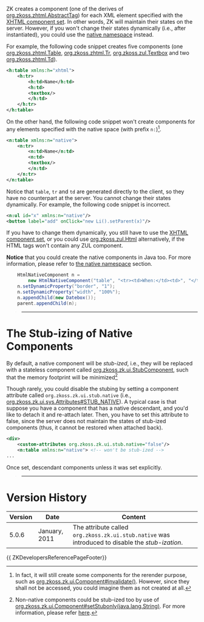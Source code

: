 ZK creates a component (one of the derives of
[org.zkoss.zhtml.AbstractTag](https://www.zkoss.org/javadoc/latest/zk/org/zkoss/zhtml/AbstractTag.html)) for each XML element
specified with the [XHTML component set](zuml_ref/zuml/languages/xhtml). In other words, ZK
will maintain their states on the server. However, if you won't change
their states dynamically (i.e., after instantiated), you could use the
[native namespace](zuml_ref/zuml/namespaces/native)
instead.

For example, the following code snippet creates five components (one
[org.zkoss.zhtml.Table](https://www.zkoss.org/javadoc/latest/zk/org/zkoss/zhtml/Table.html),
[org.zkoss.zhtml.Tr](https://www.zkoss.org/javadoc/latest/zk/org/zkoss/zhtml/Tr.html),
[org.zkoss.zul.Textbox](https://www.zkoss.org/javadoc/latest/zk/org/zkoss/zul/Textbox.html) and two
[org.zkoss.zhtml.Td](https://www.zkoss.org/javadoc/latest/zk/org/zkoss/zhtml/Td.html)).

```xml
<h:table xmlns:h="xhtml">
    <h:tr>
        <h:td>Name</h:td>
        <h:td>
        <textbox/>
        </h:td>
    </h:tr>
</h:table>
```

On the other hand, the following code snippet won't create components
for any elements specified with the native space (with prefix `n:`)[^1].

```xml
<n:table xmlns:n="native">
    <n:tr>
        <n:td>Name</n:td>
        <n:td>
        <textbox/>
        </n:td>
    </n:tr>
</n:table>
```

Notice that `table`, `tr` and `td` are generated directly to the client,
so they have no counterpart at the server. You cannot change their
states dynamically. For example, the following code snippet is
incorrect.

```xml
<n:ul id="x" xmlns:n="native"/>
<button label="add" onClick="new Li().setParent(x)"/>
```

If you have to change them dynamically, you still have to use the [XHTML component set](zuml_ref/zuml/languages/xhtml), or you
could use [org.zkoss.zul.Html](https://www.zkoss.org/javadoc/latest/zk/org/zkoss/zul/Html.html) alternatively, if the
HTML tags won't contain any ZUL component.

**Notice** that you could create the native components in Java too. For
more information, please refer to [the native namespace]({{site.baseurl}}/zk_dev_ref/ui_patterns/the_native_namespace)
section.

```java
    HtmlNativeComponent n =
        new HtmlNativeComponent("table", "<tr><td>When:</td><td>", "</td></tr>");
    n.setDynamicProperty("border", "1");
    n.setDynamicProperty("width", "100%");
    n.appendChild(new Datebox());
    parent.appendChild(n);
```

> ------------------------------------------------------------------------
>
> <references/>

# The Stub-izing of Native Components

By default, a native component will be *stub-ized*, i.e., they will be
replaced with a stateless component called
[org.zkoss.zk.ui.StubComponent](https://www.zkoss.org/javadoc/latest/zk/org/zkoss/zk/ui/StubComponent.html), such that the memory
footprint will be minimized[^2]

Though rarely, you could disable the stubing by setting a component
attribute called `org.zkoss.zk.ui.stub.native` (i.e.,
[org.zkoss.zk.ui.sys.Attributes#STUB_NATIVE](https://www.zkoss.org/javadoc/latest/zk/org/zkoss/zk/ui/sys/Attributes.html#STUB_NATIVE)).
A typical case is that suppose you have a component that has a native
descendant, and you'd like to detach it and re-attach later. Then, you
have to set this attribute to false, since the server does not maintain
the states of stub-ized components (thus, it cannot be restored when
attached back).

```xml
<div>
    <custom-attributes org.zkoss.zk.ui.stub.native="false"/>
    <n:table xmlns:n="native"> <!-- won't be stub-ized -->
...
```

Once set, descendant components unless it was set explicitly.

> ------------------------------------------------------------------------
>
> <references/>

# Version History

| Version | Date          | Content                                                                                          |
|---------|---------------|--------------------------------------------------------------------------------------------------|
| 5.0.6   | January, 2011 | The attribute called `org.zkoss.zk.ui.stub.native` was introduced to disable the *stub-ization*. |

{{ ZKDevelopersReferencePageFooter}}

[^1]: In fact, it will still create some components for the rerender
    purpose, such as
    [org.zkoss.zk.ui.Component#invalidate()](https://www.zkoss.org/javadoc/latest/zk/org/zkoss/zk/ui/Component.html#invalidate()).
    However, since they shall not be accessed, you could imagine them as
    not created at all.

[^2]: Non-native components could be stub-ized too by use of
    [org.zkoss.zk.ui.Component#setStubonly(java.lang.String)](https://www.zkoss.org/javadoc/latest/zk/org/zkoss/zk/ui/Component.html#setStubonly(java.lang.String)).
    For more information, please refer
    [here]({{site.baseurl}}/zk_dev_ref/performance_tips/specify_stubonly_for_client-only_components).

